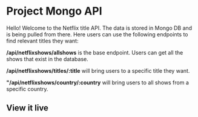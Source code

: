 # Project Mongo API

Hello! Welcome to the Netflix title API. The data is stored in Mongo DB and is being pulled from there.
Here users can use the following endpoints to find relevant titles they want:

**/api/netflixshows/allshows** is the base endpoint. Users can get all the shows that exist in the database.

**/api/netflixshows/titles/:title** will bring users to a specific title they want.

**"/api/netflixshows/country/:country** will bring users to all shows from a specific country.


## View it live


